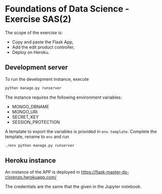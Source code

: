# Foundations of Data Science - Exercise SAS(2)
The scope of the exercise is:

* Copy and paste the Flask App,
* Add the edit product controller,
* Deploy on Heroku.

## Development server
To run the development instance, execute

```bash
python manage.py runserver
```

The instance requires the following environment variables:
* MONGO_DBNAME
* MONGO_URI
* SECRET_KEY
* SESSION_PROTECTION

A template to export the variables is provided in `env.template`. Complete the template, rename to `env` and run

```bash
./env python manage.py runserver
```

## Heroku instance
An instance of the APP is deployed in https://flask-master-ds-clorenzo.herokuapp.com/

The credentials are the same that the given in the Jupyter notebook.